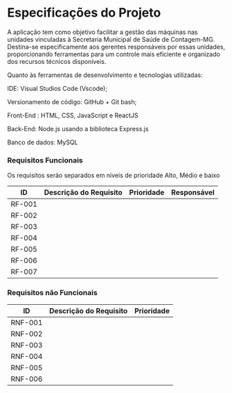 # Especificações do Projeto

A aplicação tem como objetivo facilitar a gestão das máquinas nas unidades vinculadas à Secretaria Municipal de Saúde de Contagem-MG. Destina-se especificamente aos gerentes responsáveis por essas unidades, proporcionando ferramentas para um controle mais eficiente e organizado dos recursos técnicos disponíveis.

Quanto às ferramentas de desenvolvimento e tecnologias utilizadas:

IDE: Visual Studios Code (Vscode);

Versionamento de código: GitHub + Git bash;

Front-End : HTML, CSS, JavaScript e ReactJS

Back-End: Node.js usando a biblioteca Express.js

Banco de dados: MySQL

### Requisitos Funcionais

Os requisitos serão separados em niveis de prioridade Alto, Médio e baixo

|ID    | Descrição do Requisito  | Prioridade | Responsável |
|------|-----------------------------------------|----| ----|
|RF-001| |  |  |
|RF-002| |  |  | 
|RF-003| |  |  |
|RF-004| |  |  |
|RF-005| |  |  |
|RF-006| |  |  |
|RF-007| |  |  |


### Requisitos não Funcionais

|ID     | Descrição do Requisito  |Prioridade |
|-------|-------------------------|----|
|RNF-001| |  |
|RNF-002| |  |
|RNF-003| |  |
|RNF-004| |  |
|RNF-005| |  |
|RNF-006| |  |

